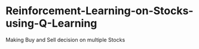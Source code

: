 # Reinforcement-Learning-on-Stocks-using-Q-Learning
Making Buy and Sell decision on multiple Stocks
